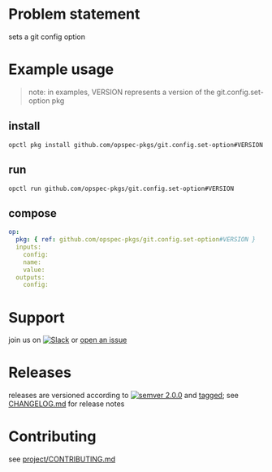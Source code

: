 # Problem statement
sets a git config option

# Example usage

> note: in examples, VERSION represents a version of the git.config.set-option pkg

## install

```shell
opctl pkg install github.com/opspec-pkgs/git.config.set-option#VERSION
```

## run

```
opctl run github.com/opspec-pkgs/git.config.set-option#VERSION
```

## compose

```yaml
op:
  pkg: { ref: github.com/opspec-pkgs/git.config.set-option#VERSION }
  inputs: 
    config:
    name:
    value:
  outputs: 
    config:
```

# Support

join us on [![Slack](https://opspec-slackin.herokuapp.com/badge.svg)](https://opspec-slackin.herokuapp.com/)
or [open an issue](https://github.com/opspec-pkgs/git.config.set-option/issues)

# Releases

releases are versioned according to
[![semver 2.0.0](https://img.shields.io/badge/semver-2.0.0-brightgreen.svg)](http://semver.org/spec/v2.0.0.html)
and [tagged](https://git-scm.com/book/en/v2/Git-Basics-Tagging); see
[CHANGELOG.md](CHANGELOG.md) for release notes

# Contributing

see [project/CONTRIBUTING.md](https://github.com/opspec-pkgs/project/blob/master/CONTRIBUTING.md)

